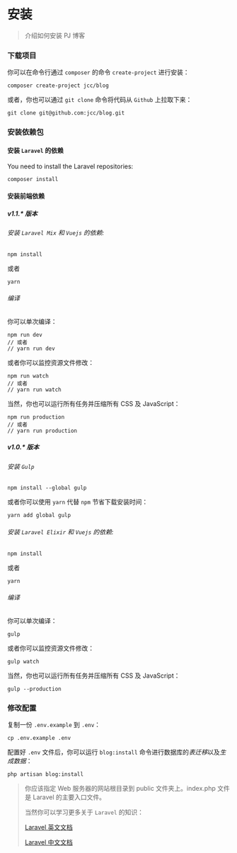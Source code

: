 # 安装

> 介绍如何安装 PJ 博客

### 下载项目

你可以在命令行通过 `composer` 的命令 `create-project` 进行安装：

```shell
composer create-project jcc/blog
```


或者，你也可以通过 `git clone` 命令将代码从 `Github` 上拉取下来：

```shell
git clone git@github.com:jcc/blog.git
```

### 安装依赖包

#### 安装 `Laravel` 的依赖

You need to install the Laravel repositories:

```shell
composer install
```

#### 安装前端依赖

##### v1.1.* 版本

###### 安装 `Laravel Mix` 和 `Vuejs` 的依赖:

```shell
npm install
```

或者

```shell
yarn
```

###### 编译

你可以单次编译：
```shell
npm run dev
// 或者
// yarn run dev
```

或者你可以监控资源文件修改：

```shell
npm run watch
// 或者
// yarn run watch
```

当然，你也可以运行所有任务并压缩所有 CSS 及 JavaScript：

```shell
npm run production
// 或者
// yarn run production
```

##### v1.0.* 版本

###### 安装 `Gulp`

```shell
npm install --global gulp
```

或者你可以使用 `yarn` 代替 `npm` 节省下载安装时间：

```shell
yarn add global gulp
```

###### 安装 `Laravel Elixir` 和 `Vuejs` 的依赖:

```shell
npm install
```

或者

```shell
yarn
```

###### 编译

你可以单次编译：

```shell
gulp
```

或者你可以监控资源文件修改：

```shell
gulp watch
```

当然，你也可以运行所有任务并压缩所有 CSS 及 JavaScript：

```shell
gulp --production
```

### 修改配置

复制一份 `.env.example` 到 `.env`：

```shell
cp .env.example .env
```

配置好 `.env` 文件后，你可以运行 `blog:install` 命令进行数据库的*表迁移*以及*生成数据*：

```shell
php artisan blog:install
```

> 你应该指定 Web 服务器的网站根目录到 public 文件夹上。index.php 文件是 Laravel 的主要入口文件。
> 
> 当然你可以学习更多关于 `Laravel` 的知识：
> 
> [Laravel 英文文档](https://laravel.com/docs/5.3)
> 
> [Laravel 中文文档](https://laravel-china.org/docs/5.3)
